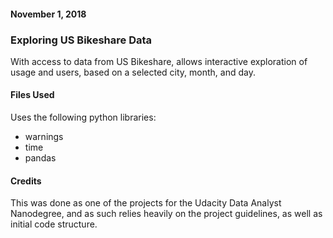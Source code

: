#### November 1, 2018

### Exploring US Bikeshare Data
With access to data from US Bikeshare, allows interactive exploration of usage and users, based on a selected city, month, and day.

#### Files Used
Uses the following python libraries:
- warnings
- time
- pandas

#### Credits
This was done as one of the projects for the Udacity Data Analyst Nanodegree, and as such relies heavily on the project guidelines, as well as initial code structure.

